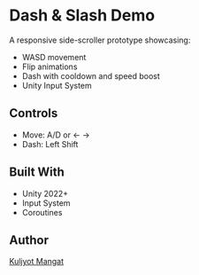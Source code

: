# Dash & Slash Demo

A responsive side-scroller prototype showcasing:
- WASD movement
- Flip animations
- Dash with cooldown and speed boost
- Unity Input System

## Controls
- Move: A/D or ← →
- Dash: Left Shift

## Built With
- Unity 2022+
- Input System
- Coroutines

## Author
[Kuljyot Mangat](https://github.com/KsmLeopard09)
